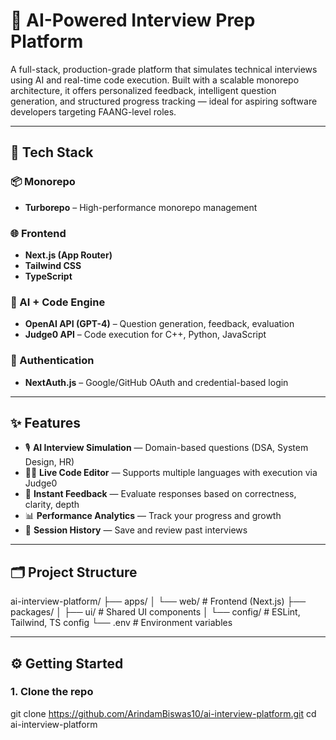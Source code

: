 # 🧠 AI-Powered Interview Prep Platform

A full-stack, production-grade platform that simulates technical interviews using AI and real-time code execution. Built with a scalable monorepo architecture, it offers personalized feedback, intelligent question generation, and structured progress tracking — ideal for aspiring software developers targeting FAANG-level roles.

---

## 🚀 Tech Stack

### 📦 Monorepo
- **Turborepo** – High-performance monorepo management

### 🌐 Frontend
- **Next.js (App Router)**
- **Tailwind CSS**
- **TypeScript**

### 🧠 AI + Code Engine
- **OpenAI API (GPT-4)** – Question generation, feedback, evaluation
- **Judge0 API** – Code execution for C++, Python, JavaScript

### 🔐 Authentication
- **NextAuth.js** – Google/GitHub OAuth and credential-based login

---

## ✨ Features

- 🎙️ **AI Interview Simulation** — Domain-based questions (DSA, System Design, HR)
- 🧑‍💻 **Live Code Editor** — Supports multiple languages with execution via Judge0
- 💬 **Instant Feedback** — Evaluate responses based on correctness, clarity, depth
- 📊 **Performance Analytics** — Track your progress and growth
- 💾 **Session History** — Save and review past interviews

---

## 🗂️ Project Structure

ai-interview-platform/
├── apps/
│ └── web/ # Frontend (Next.js)
├── packages/
│ ├── ui/ # Shared UI components
│ └── config/ # ESLint, Tailwind, TS config
└── .env # Environment variables

---

## ⚙️ Getting Started

### 1. Clone the repo

git clone https://github.com/ArindamBiswas10/ai-interview-platform.git
cd ai-interview-platform